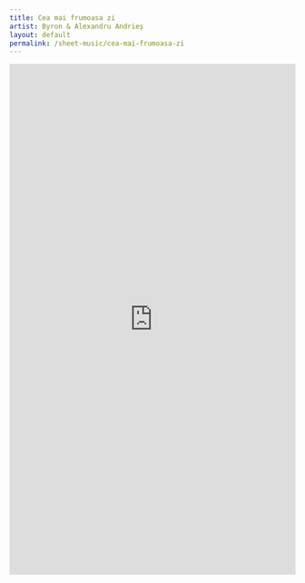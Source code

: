 ```yaml
---
title: Cea mai frumoasa zi
artist: Byron & Alexandru Andrieș
layout: default
permalink: /sheet-music/cea-mai-frumoasa-zi
---
```


<iframe src="https://www.soundslice.com/slices/Yj8fc/embed/" width="100%" height="900px" frameBorder="0" allowfullscreen></iframe>

<!-- <iframe src="https://www.soundslice.com/slices/Yj8fc/embed-channelpost/" width="100%" height="320" frameBorder="0"></iframe> -->